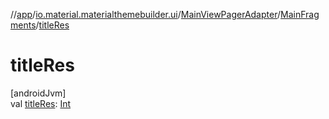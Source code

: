 //[app](../../../../index.md)/[io.material.materialthemebuilder.ui](../../index.md)/[MainViewPagerAdapter](../index.md)/[MainFragments](index.md)/[titleRes](title-res.md)

# titleRes

[androidJvm]\
val [titleRes](title-res.md): [Int](https://kotlinlang.org/api/latest/jvm/stdlib/kotlin/-int/index.html)
